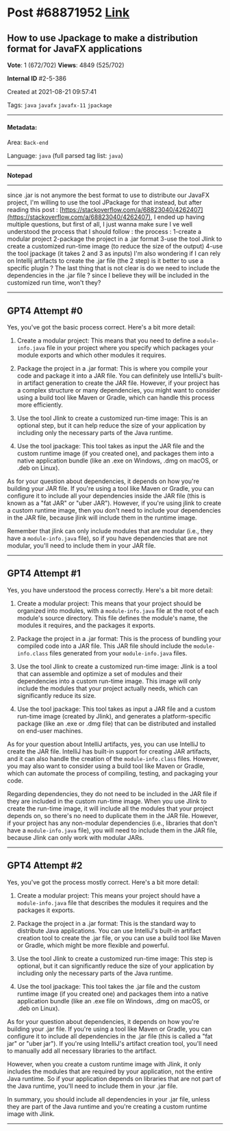 
# Post \#68871952 [Link](https://stackoverflow.com/questions/68871952/)

## How to use Jpackage to make a distribution format for JavaFX applications

**Vote**: 1 (672/702) **Views**: 4849 (525/702) 

**Internal ID** \#2-5-386

Created at 2021-08-21 09:57:41

Tags: `java` `javafx` `javafx-11` `jpackage`

----------

#### Metadata:

Area: `Back-end`

Language: `java` (full parsed tag list: `java`)

----------

**Notepad**


----------

since .jar is not anymore the best format to use to distribute our JavaFX project, I'm willing to use the tool JPackage for that instead, but after reading this post : [https://stackoverflow.com/a/68823040/4262407](https://stackoverflow.com/a/68823040/4262407), I ended up having multiple questions, but first of all, I just wanna make sure I ve well understood the process that I should follow :
the process :
1-create a modular project
2-package the project in a .jar format
3-use the tool Jlink to create a customized run-time image (to reduce the size of the output)
4-use the tool jpackage (it takes 2 and 3 as inputs)
I'm also wondering if I can rely on Intellij artifacts to create the .jar file (the 2 step) is it better to use a specific plugin ?
The last thing that is not clear is do we need to include the dependencies in the .jar file ? since I believe they will be included in the customized run time, won't they?


----------
        
## GPT4 Attempt \#0

Yes, you've got the basic process correct. Here's a bit more detail:

1. Create a modular project: This means that you need to define a `module-info.java` file in your project where you specify which packages your module exports and which other modules it requires.

2. Package the project in a .jar format: This is where you compile your code and package it into a JAR file. You can definitely use IntelliJ's built-in artifact generation to create the JAR file. However, if your project has a complex structure or many dependencies, you might want to consider using a build tool like Maven or Gradle, which can handle this process more efficiently.

3. Use the tool Jlink to create a customized run-time image: This is an optional step, but it can help reduce the size of your application by including only the necessary parts of the Java runtime. 

4. Use the tool jpackage: This tool takes as input the JAR file and the custom runtime image (if you created one), and packages them into a native application bundle (like an .exe on Windows, .dmg on macOS, or .deb on Linux).

As for your question about dependencies, it depends on how you're building your JAR file. If you're using a tool like Maven or Gradle, you can configure it to include all your dependencies inside the JAR file (this is known as a "fat JAR" or "uber JAR"). However, if you're using jlink to create a custom runtime image, then you don't need to include your dependencies in the JAR file, because jlink will include them in the runtime image. 

Remember that jlink can only include modules that are modular (i.e., they have a `module-info.java` file), so if you have dependencies that are not modular, you'll need to include them in your JAR file.

--------

## GPT4 Attempt \#1

Yes, you have understood the process correctly. Here's a bit more detail:

1. Create a modular project: This means that your project should be organized into modules, with a `module-info.java` file at the root of each module's source directory. This file defines the module's name, the modules it requires, and the packages it exports.

2. Package the project in a .jar format: This is the process of bundling your compiled code into a JAR file. This JAR file should include the `module-info.class` files generated from your `module-info.java` files.

3. Use the tool Jlink to create a customized run-time image: Jlink is a tool that can assemble and optimize a set of modules and their dependencies into a custom run-time image. This image will only include the modules that your project actually needs, which can significantly reduce its size.

4. Use the tool jpackage: This tool takes as input a JAR file and a custom run-time image (created by Jlink), and generates a platform-specific package (like an .exe or .dmg file) that can be distributed and installed on end-user machines.

As for your question about IntelliJ artifacts, yes, you can use IntelliJ to create the JAR file. IntelliJ has built-in support for creating JAR artifacts, and it can also handle the creation of the `module-info.class` files. However, you may also want to consider using a build tool like Maven or Gradle, which can automate the process of compiling, testing, and packaging your code.

Regarding dependencies, they do not need to be included in the JAR file if they are included in the custom run-time image. When you use Jlink to create the run-time image, it will include all the modules that your project depends on, so there's no need to duplicate them in the JAR file. However, if your project has any non-modular dependencies (i.e., libraries that don't have a `module-info.java` file), you will need to include them in the JAR file, because Jlink can only work with modular JARs.

--------

## GPT4 Attempt \#2

Yes, you've got the process mostly correct. Here's a bit more detail:

1. Create a modular project: This means your project should have a `module-info.java` file that describes the modules it requires and the packages it exports.

2. Package the project in a .jar format: This is the standard way to distribute Java applications. You can use IntelliJ's built-in artifact creation tool to create the .jar file, or you can use a build tool like Maven or Gradle, which might be more flexible and powerful.

3. Use the tool Jlink to create a customized run-time image: This step is optional, but it can significantly reduce the size of your application by including only the necessary parts of the Java runtime.

4. Use the tool jpackage: This tool takes the .jar file and the custom runtime image (if you created one) and packages them into a native application bundle (like an .exe file on Windows, .dmg on macOS, or .deb on Linux).

As for your question about dependencies, it depends on how you're building your .jar file. If you're using a tool like Maven or Gradle, you can configure it to include all dependencies in the .jar file (this is called a "fat jar" or "uber jar"). If you're using IntelliJ's artifact creation tool, you'll need to manually add all necessary libraries to the artifact.

However, when you create a custom runtime image with Jlink, it only includes the modules that are required by your application, not the entire Java runtime. So if your application depends on libraries that are not part of the Java runtime, you'll need to include them in your .jar file.

In summary, you should include all dependencies in your .jar file, unless they are part of the Java runtime and you're creating a custom runtime image with Jlink.

--------
